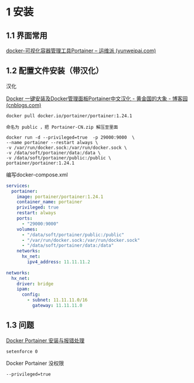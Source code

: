 


# 1 安装

## 1.1  界面常用

[docker-可视化容器管理工具Portainer – 运维派 (yunweipai.com)](http://www.yunweipai.com/34991.html)

## 1.2 配置文件安装（带汉化）

汉化

[Docker 一键安装及Docker管理面板Portainer中文汉化 - 黄金国的大象 - 博客园 (cnblogs.com)](https://www.cnblogs.com/gaodi2345/p/13580259.html)

```
docker pull docker.io/portainer/portainer:1.24.1

命名为 public ，把 Portainer-CN.zip 解压至里面

docker run -d --privileged=true  -p 29000:9000  \
--name portainer --restart always \
-v /var/run/docker.sock:/var/run/docker.sock \
-v /data/soft/portainer/data:/data \
-v /data/soft/portainer/public:/public \
portainer/portainer:1.24.1
```

编写docker-compose.xml

```yaml
services:
  portainer:
    image: portainer/portainer:1.24.1
    container_name: portainer
    privileged: true
    restart: always
    ports: 
      - "29000:9000"
    volumes:
      - "/data/soft/portainer/public:/public"
      - "/var/run/docker.sock:/var/run/docker.sock"
      - "/data/soft/portainer/data:/data"
    networks:
      hx_net:
        ipv4_address: 11.11.11.2
        
networks:
  hx_net:
    driver: bridge
    ipam:
      config:
        - subnet: 11.11.11.0/16
          gateway: 11.11.11.0
```



## 1.3 问题

[Docker Portainer 安装与报错处理](https://blog.csdn.net/xiaohangblog/article/details/105513360)

```
setenforce 0 
```



Docker Portainer 没权限

```
--privileged=true 
```

